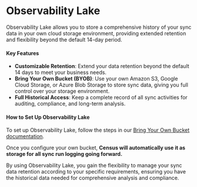 # Observability Lake

Observability Lake allows you to store a comprehensive history of your sync data in your own cloud storage environment, providing extended retention and flexibility beyond the default 14-day period.

#### Key Features

* **Customizable Retention**: Extend your data retention beyond the default 14 days to meet your business needs.
* **Bring Your Own Bucket (BYOB)**: Use your own Amazon S3, Google Cloud Storage, or Azure Blob Storage to store sync data, giving you full control over your storage environment.
* **Full Historical Access**: Keep a complete record of all sync activities for auditing, compliance, and long-term analysis.

#### How to Set Up Observability Lake

To set up Observability Lake, follow the steps in our [Bring Your Own Bucket documentation](https://docs.getcensus.com/misc/security-and-privacy/bring-your-own-blob-storage).

Once you configure your own bucket, **Census will automatically use it as storage for all sync run logging going forward.**

By using Observability Lake, you gain the flexibility to manage your sync data retention according to your specific requirements, ensuring you have the historical data needed for comprehensive analysis and compliance.

